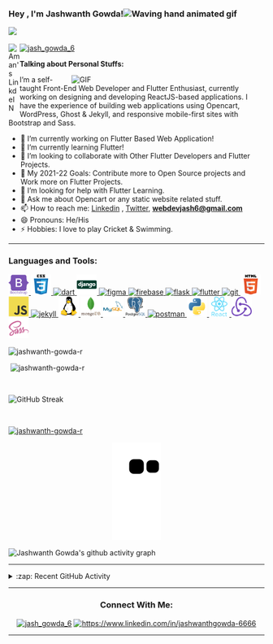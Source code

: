 ### Hey , I'm Jashwanth Gowda!<img src="https://raw.githubusercontent.com/nixin72/nixin72/master/wave.gif" alt="Waving hand animated gif" height="45" width="45" />

![](https://komarev.com/ghpvc/?username=jashwanthgowda-6666&label=PROFILE+VIEWS&style=flat-square&color=brightgreen)

<a href="https://linkedin.com/in/jashwanthgowda-6666">
  <img align="left" alt="Aman's LinkdeIN" width="22px" src="https://cdn.jsdelivr.net/npm/simple-icons@v3/icons/linkedin.svg" />
</a>

<p align="left"> <a href="https://twitter.com/jash_gowda_6" target="blank"><img src="https://img.shields.io/twitter/follow/jash_gowda_6?logo=twitter&style=for-the-badge" alt="jash_gowda_6" /></a> </p>

**Talking about Personal Stuffs:**

<img width="380" align="right" alt="GIF" src="https://analyticsindiamag.com/wp-content/uploads/2018/12/developer-dribbble.gif"  />

  I’m a self-taught Front-End Web Developer and Flutter Enthusiast, currently working on designing and developing ReactJS-based applications. I have the experience of building web applications using Opencart, WordPress, Ghost & Jekyll, and responsive mobile-first sites with Bootstrap and Sass.

- 🔭 I’m currently working on Flutter Based Web Application!
- 🌱 I’m currently learning Flutter!
- 👯 I’m looking to collaborate with Other Flutter Developers and Flutter Projects.
- 🥅 My 2021-22 Goals: Contribute more to Open Source projects and Work more on Flutter Projects. 
- 🤔 I’m looking for help with Flutter Learning.
- 💬 Ask me about Opencart or any static website related stuff.
- 📫 How to reach me: [Linkedin](https://www.linkedin.com/in/jashwanthgowda-6666) , [Twitter](https://twitter.com/Jash_gowda_6), **webdevjash6@gmail.com**
- 😄 Pronouns: He/His
- ⚡ Hobbies: I love to play Cricket & Swimming.


  
<hr>

<h3 align="left">Languages and Tools:</h3>
<p align="left"> <a href="https://getbootstrap.com" target="_blank"> <img src="https://raw.githubusercontent.com/devicons/devicon/master/icons/bootstrap/bootstrap-plain-wordmark.svg" alt="bootstrap" width="40" height="40"/> </a> <a href="https://www.w3schools.com/css/" target="_blank"> <img src="https://raw.githubusercontent.com/devicons/devicon/master/icons/css3/css3-original-wordmark.svg" alt="css3" width="40" height="40"/> </a> <a href="https://dart.dev" target="_blank"> <img src="https://www.vectorlogo.zone/logos/dartlang/dartlang-icon.svg" alt="dart" width="40" height="40"/> </a> <a href="https://www.djangoproject.com/" target="_blank"> <img src="https://raw.githubusercontent.com/devicons/devicon/master/icons/django/django-original.svg" alt="django" width="40" height="40"/> </a> <a href="https://www.figma.com/" target="_blank"> <img src="https://www.vectorlogo.zone/logos/figma/figma-icon.svg" alt="figma" width="40" height="40"/> </a> <a href="https://firebase.google.com/" target="_blank"> <img src="https://www.vectorlogo.zone/logos/firebase/firebase-icon.svg" alt="firebase" width="40" height="40"/> </a> <a href="https://flask.palletsprojects.com/" target="_blank"> <img src="https://www.vectorlogo.zone/logos/pocoo_flask/pocoo_flask-icon.svg" alt="flask" width="40" height="40"/> </a> <a href="https://flutter.dev" target="_blank"> <img src="https://www.vectorlogo.zone/logos/flutterio/flutterio-icon.svg" alt="flutter" width="40" height="40"/> </a> <a href="https://git-scm.com/" target="_blank"> <img src="https://www.vectorlogo.zone/logos/git-scm/git-scm-icon.svg" alt="git" width="40" height="40"/> </a> <a href="https://www.w3.org/html/" target="_blank"> <img src="https://raw.githubusercontent.com/devicons/devicon/master/icons/html5/html5-original-wordmark.svg" alt="html5" width="40" height="40"/> </a> <a href="https://developer.mozilla.org/en-US/docs/Web/JavaScript" target="_blank"> <img src="https://raw.githubusercontent.com/devicons/devicon/master/icons/javascript/javascript-original.svg" alt="javascript" width="40" height="40"/> </a> <a href="https://jekyllrb.com/" target="_blank"> <img src="https://www.vectorlogo.zone/logos/jekyllrb/jekyllrb-icon.svg" alt="jekyll" width="40" height="40"/> </a> <a href="https://www.linux.org/" target="_blank"> <img src="https://raw.githubusercontent.com/devicons/devicon/master/icons/linux/linux-original.svg" alt="linux" width="40" height="40"/> </a> <a href="https://www.mongodb.com/" target="_blank"> <img src="https://raw.githubusercontent.com/devicons/devicon/master/icons/mongodb/mongodb-original-wordmark.svg" alt="mongodb" width="40" height="40"/> </a> <a href="https://www.mysql.com/" target="_blank"> <img src="https://raw.githubusercontent.com/devicons/devicon/master/icons/mysql/mysql-original-wordmark.svg" alt="mysql" width="40" height="40"/> </a> <a href="https://www.postgresql.org" target="_blank"> <img src="https://raw.githubusercontent.com/devicons/devicon/master/icons/postgresql/postgresql-original-wordmark.svg" alt="postgresql" width="40" height="40"/> </a> <a href="https://postman.com" target="_blank"> <img src="https://www.vectorlogo.zone/logos/getpostman/getpostman-icon.svg" alt="postman" width="40" height="40"/> </a> <a href="https://www.python.org" target="_blank"> <img src="https://raw.githubusercontent.com/devicons/devicon/master/icons/python/python-original.svg" alt="python" width="40" height="40"/> </a> <a href="https://reactjs.org/" target="_blank"> <img src="https://raw.githubusercontent.com/devicons/devicon/master/icons/react/react-original-wordmark.svg" alt="react" width="40" height="40"/> </a> <a href="https://redux.js.org" target="_blank"> <img src="https://raw.githubusercontent.com/devicons/devicon/master/icons/redux/redux-original.svg" alt="redux" width="40" height="40"/> </a> <a href="https://sass-lang.com" target="_blank"> <img src="https://raw.githubusercontent.com/devicons/devicon/master/icons/sass/sass-original.svg" alt="sass" width="40" height="40"/> </a> </p>


<p><img align="left" src="https://github-readme-stats-jash.vercel.app/api/top-langs?username=jashwanth-gowda-r&langs_count=10&show_icons=true&locale=en&layout=compact&count_private=true" alt="jashwanth-gowda-r" /></p>
<br>
<p>&nbsp;<img align="center" src="https://github-readme-stats-jash.vercel.app/api?username=jashwanth-gowda-r&show_icons=true&locale=en&count_private=true" alt="jashwanth-gowda-r" /></p>

<br>

![GitHub Streak](http://github-readme-streak-stats.herokuapp.com?user=Jashwanth-Gowda-R&theme=vue-dark)


<br>

<p align="left"> <a href="https://github.com/ryo-ma/github-profile-trophy"><img src="https://github-profile-trophy.vercel.app/?username=jashwanth-gowda-r" alt="jashwanth-gowda-r" /></a> </p>

<p align="center">
  <img src="https://github.com/Jashwanth-Gowda-R/Jashwanth-Gowda-R/raw/output/github-contribution-grid-snake.svg" alt="snake"></center>
</p>

![Jashwanth Gowda's github activity graph](https://activity-graph.herokuapp.com/graph?username=Jashwanth-Gowda-R&theme=dracula)

---
<details>
  <summary>:zap: Recent GitHub Activity</summary>
  
<!--RECENT_ACTIVITY:start-->
1. ⭐ Starred [vandadnp/flutter-tips-and-tricks](https://github.com/vandadnp/flutter-tips-and-tricks)
2. ⭐ Starred [bradtraversy/50projects50days](https://github.com/bradtraversy/50projects50days)
3. 📔 Created new repository [Jashwanth-Gowda-R/docker-course](https://github.com/Jashwanth-Gowda-R/docker-course)
4. 📔 Created new repository [Jashwanth-Gowda-R/Node.js-Crash-Course](https://github.com/Jashwanth-Gowda-R/Node.js-Crash-Course)
5. 📔 Created new repository [Jashwanth-Gowda-R/flutter-Grocery-App](https://github.com/Jashwanth-Gowda-R/flutter-Grocery-App)
<!--RECENT_ACTIVITY:end-->

<!--RECENT_ACTIVITY:last_update-->
Last Updated: Saturday, January 8th, 2022, 6:17:57 PM
<!--RECENT_ACTIVITY:last_update_end-->

  </details>


<hr>
<h3 align="center">Connect With Me:</h3>
<p align="center">
<a href="https://twitter.com/jash_gowda_6" target="blank"><img align="center" src="https://raw.githubusercontent.com/rahuldkjain/github-profile-readme-generator/master/src/images/icons/Social/twitter.svg" alt="jash_gowda_6" height="30" width="40" /></a>
<a href="https://linkedin.com/in/jashwanthgowda-6666" target="blank"><img align="center" src="https://raw.githubusercontent.com/rahuldkjain/github-profile-readme-generator/master/src/images/icons/Social/linked-in-alt.svg" alt="https://www.linkedin.com/in/jashwanthgowda-6666" height="30" width="40" /></a>
</p>
<hr>





